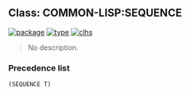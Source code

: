 ## Class: COMMON-LISP:SEQUENCE
[![package](https://img.shields.io/badge/Package-COMMON--LISP-5f9ea0.svg?style=social&colorA=999999)](../) [![type](https://img.shields.io/badge/Type-Class-5f9ea0.svg?style=social&colorA=999999)](../#class) [![clhs](https://img.shields.io/badge/CLHS-SEQUENCE-5f9ea0.svg?style=social&colorA=999999)](http://www.lispworks.com/documentation/HyperSpec/Body/t_seq.htm) 

> No description.

### Precedence list
```
(SEQUENCE T)
```
